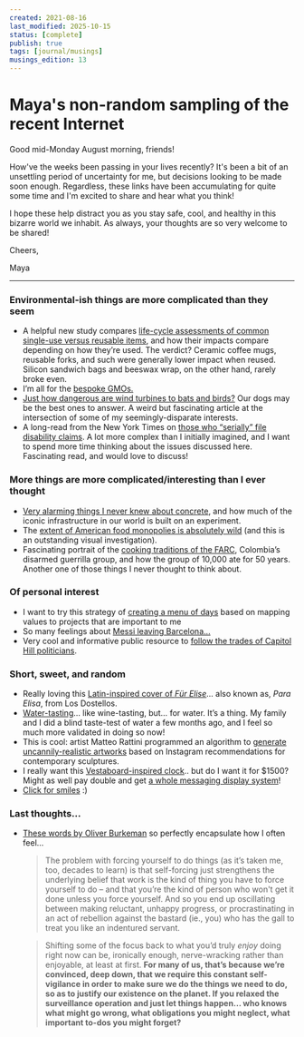 ```yaml
---
created: 2021-08-16
last_modified: 2025-10-15
status: [complete]
publish: true
tags: [journal/musings]
musings_edition: 13
---
```


# Maya's non-random sampling of the recent Internet

Good mid-Monday August morning, friends!

How've the weeks been passing in your lives recently? It's been a bit of an unsettling period of uncertainty for me, but decisions looking to be made soon enough. Regardless, these links have been accumulating for quite some time and I'm excited to share and hear what you think!

I hope these help distract you as you stay safe, cool, and healthy in this bizarre world we inhabit. As always, your thoughts are so very welcome to be shared!

Cheers,

Maya

---

### Environmental-ish things are more complicated than they seem
- A helpful new study compares [life-cycle assessments of common single-use versus reusable items](https://www.anthropocenemagazine.org/2021/07/think-that-reusable-straw-or-sandwich-wrap-is-better-for-the-environment-think-again/?utm_source=rss&utm_medium=rss&utm_campaign=think-that-reusable-straw-or-sandwich-wrap-is-better-for-the-environment-think-again&utm_source=Anthropocene&utm_campaign=585fcc222c-Anthropocene+science+to+AM&utm_medium=email&utm_term=0_ececcea89a-585fcc222c-294377772), and how their impacts compare depending on how they’re used. The verdict? Ceramic coffee mugs, reusable forks, and such were generally lower impact when reused. Silicon sandwich bags and beeswax wrap, on the other hand, rarely broke even.
- I’m all for the [bespoke GMOs.](https://www.nytimes.com/2021/07/20/magazine/gmos.html?referringSource=articleShare)
- [Just how dangerous are wind turbines to bats and birds?](https://www.theatlantic.com/science/archive/2021/07/bat-dogs-wind-turbines/619482/?utm_source=newsletter&utm_medium=email&utm_campaign=atlantic-daily-newsletter&utm_content=20210721&silverid=%25%25RECIPIENT_ID%25%25&utm_term=The%20Atlantic%20Daily)  Our dogs may be the best ones to answer. A weird but fascinating article at the intersection of some of my seemingly-disparate interests.
- A long-read from the New York Times on [those who “serially” file disability claims](https://www.nytimes.com/2021/07/21/magazine/americans-with-disabilities-act.html?referringSource=articleShare). A lot more complex than I initially imagined, and I want to spend more time thinking about the issues discussed here. Fascinating read, and would love to discuss!

### More things are more complicated/interesting than I ever thought
- [Very alarming things I never knew about concrete](https://theprepared.us3.list-manage.com/track/click?u=2e2c86e49a5f6d1fd1ab7ce70&id=6ff219c9ec&e=2916a434ea), and how much of the iconic infrastructure in our world is built on an experiment.
- The [extent of American food monopolies is absolutely wild](https://www.theguardian.com/environment/ng-interactive/2021/jul/14/food-monopoly-meals-profits-data-investigation?utm_source=thingtesting&utm_campaign=9d42dbf9dd-ISSUE_71&utm_medium=email&utm_term=0_8aab527691-9d42dbf9dd-434785290) (and this is an outstanding visual investigation).
- Fascinating portrait of the [cooking traditions of the FARC](https://www.atlasobscura.com/articles/what-farc-ate-colombia), Colombia’s disarmed guerrilla group, and how the group of 10,000 ate for 50 years. Another one of those things I never thought to think about.

### Of personal interest
- I want to try this strategy of [creating a menu of days](https://thecreativeindependent.com/tips/tips-for-how-to-prioritize-your-project-ideas/?_kx=oWkQXypT8JA71wOF4f058H4EHaCsDq6dY02_v_eexSM%3D.Tveuzf&utm_source=pocket_mylist) based on mapping values to projects that are important to me
- So many feelings about [Messi leaving Barcelona…](https://www.theguardian.com/football/2021/aug/10/the-manner-of-lionel-messi-leaving-feels-wrong-for-him-and-for-barcelona)
- Very cool and informative public resource to [follow the trades of Capitol Hill politicians](https://www.capitoltrades.com).

### Short, sweet, and random
- Really loving this [Latin-inspired cover of *Für Elise*](https://open.spotify.com/track/6t6QEaiKAXtVOORoNbGR9O?si=ae6cc0646b4c4b57)... also known as, *Para Elisa*, from Los Dostellos.
- [Water-tasting](https://www.atlasobscura.com/articles/water-tasting-events?utm_source=Gastro+Obscura+Weekly+E-mail&utm_campaign=e3ffd306e8-GASTRO_EMAIL_CAMPAIGN_2021_07_31&utm_medium=email&utm_term=0_2418498528-e3ffd306e8-75453502&mc_cid=e3ffd306e8&mc_eid=b32ef50eb4)… like wine-tasting, but… for water. It’s a thing. My family and I did a blind taste-test of water a few months ago, and I feel so much more validated in doing so now!
- This is cool: artist Matteo Rattini programmed an algorithm to [generate uncannily-realistic artworks](https://hyperallergic.com/667011/art-of-ai-matteo-rattini-eerily-real-computer-generated-sculptures/?utm_medium=email&utm_campaign=WiR080621&utm_content=WiR080621+CID_be853bb13b8d1cbe26f188be8a444e6b&utm_source=hn&utm_term=trained%20a%20neural%20network) based on Instagram recommendations for contemporary sculptures.
- I really want this [Vestaboard-inspired clock](https://store.solarilineadesign.com/products/dator-60-vertical-black/).. but do I want it for $1500? Might as well pay double and get [a whole messaging display system](https://store.moma.org/tech/home-electronics/vestaboard-smart-messaging-display/13620-153473.html?flow_enabled=false#utm_source=google)!
- [Click for smiles](https://thisiscolossal.us5.list-manage.com/track/click?u=d6c1d1d7c7f055e30321f9a6a&id=a9bf554c97&e=73a175ec89) :)

### Last thoughts...
- [These words by Oliver Burkeman](https://ckarchive.com/b/p9ueh9hwp6zk) so perfectly encapsulate how I often feel…
    > The problem with forcing yourself to do things (as it’s taken me, too, decades to learn) is that self-forcing just strengthens the underlying belief that work is the kind of thing you have to force yourself to do – and that you’re the kind of person who won't get it done unless you force yourself. And so you end up oscillating between making reluctant, unhappy progress, or procrastinating in an act of rebellion against the bastard (ie., you) who has the gall to treat you like an indentured servant.

    > Shifting some of the focus back to what you’d truly *enjoy* doing right now can be, ironically enough, nerve-wracking rather than enjoyable, at least at first. **For many of us, that’s because we’re convinced, deep down, that we require this constant self-vigilance in order to make sure we do the things we need to do, so as to justify our existence on the planet. If you relaxed the surveillance operation and just let things happen… who knows what might go wrong, what obligations you might neglect, what important to-dos you might forget?**
